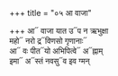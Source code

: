+++
title = "०५ आ वाजा"

+++
आ᳓ वाजा यात उ᳓प न ऋभुक्षा  
महो᳓ नरो द्र᳓विणसो गृणानाः᳓  
आ᳓ वः पीत᳓यो अभिपित्वे᳓ अ᳓ह्नाम्  
इमा᳓ अ᳓स्तं नवसु᳓व इव ग्मन्